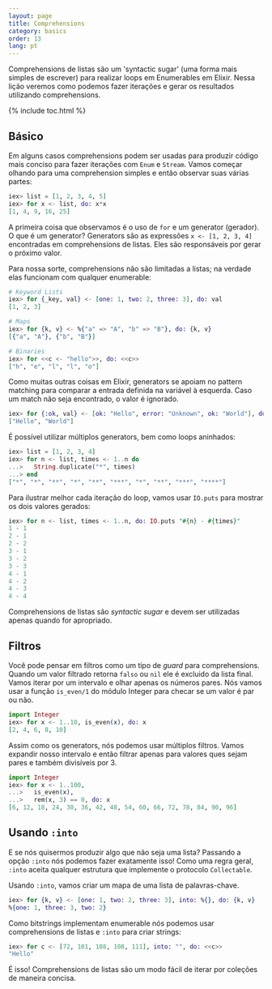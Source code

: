 ```yaml
---
layout: page
title: Comprehensions
category: basics
order: 13
lang: pt
---
```


Comprehensions de listas são um 'syntactic sugar' (uma forma mais simples de escrever) para realizar loops em Enumerables em Elixir. Nessa lição veremos como podemos fazer iterações e gerar os resultados utilizando comprehensions.

{% include toc.html %}

## Básico

Em alguns casos comprehensions podem ser usadas para produzir código mais conciso para fazer iterações com `Enum` e `Stream`. Vamos começar olhando para uma comprehension simples e então observar suas várias partes:

```elixir
iex> list = [1, 2, 3, 4, 5]
iex> for x <- list, do: x*x
[1, 4, 9, 16, 25]
```

A primeira coisa que observamos é o uso de `for` e um generator (gerador). O que é um generator? Generators são as expressões `x <- [1, 2, 3, 4]` encontradas em comprehensions de listas. Eles são responsáveis por gerar o próximo valor.

Para nossa sorte, comprehensions não são limitadas a listas; na verdade elas funcionam com qualquer enumerable:

```elixir
# Keyword Lists
iex> for {_key, val} <- [one: 1, two: 2, three: 3], do: val
[1, 2, 3]

# Maps
iex> for {k, v} <- %{"a" => "A", "b" => "B"}, do: {k, v}
[{"a", "A"}, {"b", "B"}]

# Binaries
iex> for <<c <- "hello">>, do: <<c>>
["h", "e", "l", "l", "o"]
```

Como muitas outras coisas em Elixir, generators se apoiam no pattern matching para comparar a entrada definida na variável à esquerda. Caso um match não seja encontrado, o valor é ignorado.

```elixir
iex> for {:ok, val} <- [ok: "Hello", error: "Unknown", ok: "World"], do: val
["Hello", "World"]
```

É possível utilizar múltiplos generators, bem como loops aninhados:

```elixir
iex> list = [1, 2, 3, 4]
iex> for n <- list, times <- 1..n do
...>   String.duplicate("*", times)
...> end
["*", "*", "**", "*", "**", "***", "*", "**", "***", "****"]
```

Para ilustrar melhor cada iteração do loop, vamos usar `IO.puts` para mostrar os dois valores gerados:

```elixir
iex> for n <- list, times <- 1..n, do: IO.puts "#{n} - #{times}"
1 - 1
2 - 1
2 - 2
3 - 1
3 - 2
3 - 3
4 - 1
4 - 2
4 - 3
4 - 4
```

Comprehensions de listas são _syntactic sugar_ e devem ser utilizadas apenas quando for apropriado.

## Filtros

Você pode pensar em filtros como um tipo de _guard_ para comprehensions. Quando um valor filtrado retorna `falso` ou `nil` ele é excluido da lista final. Vamos iterar por um intervalo e olhar apenas os números pares. Nós vamos usar a função `is_even/1` do módulo Integer para checar se um valor é par ou não.

```elixir
import Integer
iex> for x <- 1..10, is_even(x), do: x
[2, 4, 6, 8, 10]
```

Assim como os generators, nós podemos usar múltiplos filtros. Vamos expandir nosso intervalo e então filtrar apenas para valores ques sejam pares e também divisíveis por 3.

```elixir
import Integer
iex> for x <- 1..100,
...>   is_even(x),
...>   rem(x, 3) == 0, do: x
[6, 12, 18, 24, 30, 36, 42, 48, 54, 60, 66, 72, 78, 84, 90, 96]
```

## Usando `:into`

E se nós quisermos produzir algo que não seja uma lista? Passando a opção `:into` nós podemos fazer exatamente isso! Como uma regra geral, `:into` aceita qualquer estrutura que implemente o protocolo `Collectable`.

Usando `:into`, vamos criar um mapa de uma lista de palavras-chave.

```elixir
iex> for {k, v} <- [one: 1, two: 2, three: 3], into: %{}, do: {k, v}
%{one: 1, three: 3, two: 2}
```

Como bitstrings implementam enumerable nós podemos usar comprehensions de listas e `:into` para criar strings:

```elixir
iex> for c <- [72, 101, 108, 108, 111], into: "", do: <<c>>
"Hello"
```

É isso! Comprehensions de listas são um modo fácil de iterar por coleções de maneira concisa.
